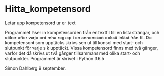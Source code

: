 # Hitta_kompetensord
Letar upp kompetensord ur en text

Programmet läser in kompetensorden från en textfil till en lista strängar, och söker efter varje ord mha regexp i en annonstext också inläst från fil. De kompetensord som upptäcks skrivs sen ut till konsol med start- och slutpunkt för varje s k upptäckt. Vissa kompetensord finns med två gånger, varför det då skrivs ut två gånger tillsammans med olika start- och slutpunkter. Programmet är skrivet i Python 3.6.5

Simon Dahlberg 9 september.
